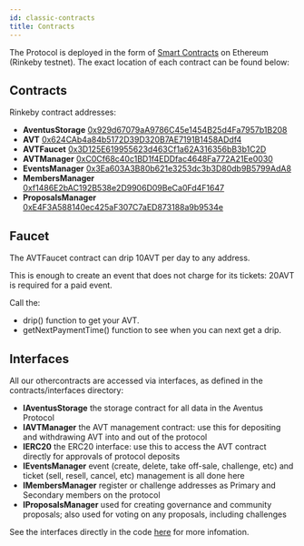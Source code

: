 ```yaml
---
id: classic-contracts
title: Contracts
---
```


The Protocol is deployed in the form of [Smart Contracts](https://en.wikipedia.org/wiki/Smart_contract) on Ethereum (Rinkeby testnet). The exact location of each contract can be found below:

## Contracts

Rinkeby contract addresses:

- **AventusStorage** [0x929d67079aA9786C45e1454B25d4Fa7957b1B208](https://rinkeby.etherscan.io/address/0x929d67079aA9786C45e1454B25d4Fa7957b1B208)
- **AVT** [0x624CAb4a84b5172D39D320B7AE7191B1458ADdf4](https://rinkeby.etherscan.io/address/0x624CAb4a84b5172D39D320B7AE7191B1458ADdf4)
- **AVTFaucet** [0x3D125E619955623d463Cf1a62A316356bB3b1C2D](https://rinkeby.etherscan.io/address/0x3D125E619955623d463Cf1a62A316356bB3b1C2D)
- **AVTManager** [0xC0Cf68c40c1BD1f4EDDfac4648Fa772A21Ee0030](https://rinkeby.etherscan.io/address/0xC0Cf68c40c1BD1f4EDDfac4648Fa772A21Ee0030)
- **EventsManager** [0x3Ea603A3B80b621e3253dc3b3D80db9B5799AdA8](https://rinkeby.etherscan.io/address/0x3Ea603A3B80b621e3253dc3b3D80db9B5799AdA8)
- **MembersManager** [0xf1486E2bAC192B538e2D9906D09BeCa0Fd4F1647](https://rinkeby.etherscan.io/address/0xf1486E2bAC192B538e2D9906D09BeCa0Fd4F1647)
- **ProposalsManager** [0xE4F3A588140ec425aF307C7aED873188a9b9534e](https://rinkeby.etherscan.io/address/0xE4F3A588140ec425aF307C7aED873188a9b9534e)

## Faucet

The AVTFaucet contract can drip 10AVT per day to any address.

This is enough to create an event that does not charge for its tickets: 20AVT is required for a paid event.

Call the:
- drip() function to get your AVT.
- getNextPaymentTime() function to see when you can next get a drip.


## Interfaces

All our othercontracts are accessed via interfaces, as defined in the contracts/interfaces directory:

- **IAventusStorage** the storage contract for all data in the Aventus Protocol
- **IAVTManager** the AVT management contract: use this for depositing and withdrawing AVT into and out of the protocol
- **IERC20** the ERC20 interface: use this to access the AVT contract directly for approvals of protocol deposits
- **IEventsManager** event (create, delete, take off-sale, challenge, etc) and ticket (sell, resell, cancel, etc) management is all done here
- **IMembersManager** register or challenge addresses as Primary and Secondary members on the protocol
- **IProposalsManager** used for creating governance and community proposals; also used for voting on any proposals, including challenges

See the interfaces directly in the code [here](https://github.com/AventusProtocolFoundation/protocol-classic/tree/master/contracts/interfaces) for more infomation.
